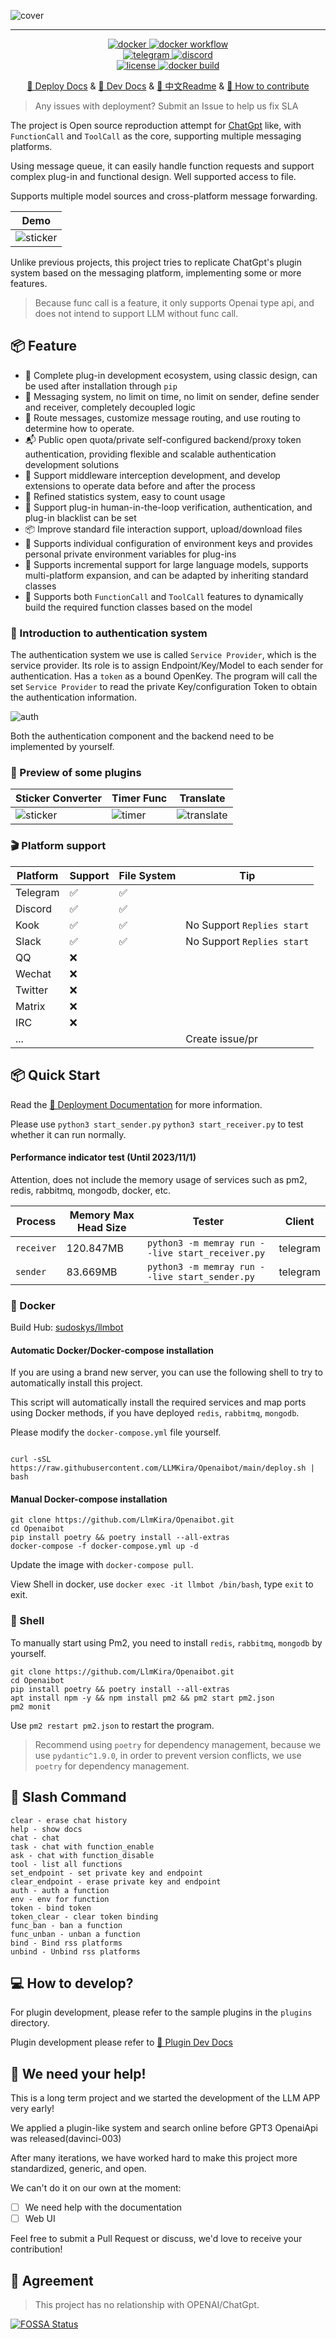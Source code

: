 ![cover](https://raw.githubusercontent.com/LlmKira/.github/main/llmbot/project_cover.png)

-----------------------

<p align="center">
<a href="https://hub.docker.com/repository/docker/sudoskys/llmbot/general">
    <img src="https://img.shields.io/docker/pulls/sudoskys/llmbot" alt="docker">
</a>
<a href="https://github.com/llmkira/openaibot/actions/workflows/docker-ci.yaml">
    <img src="https://github.com/llmkira/openaibot/actions/workflows/docker-ci.yaml/badge.svg" alt="docker workflow">
</a>
<br />
<a href="https://t.me/Openai_LLM">
    <img src="https://img.shields.io/badge/Join-Telegram-blue" alt="telegram">
</a>
<a href="https://discord.gg/6QHNdwhdE5">
    <img src="https://img.shields.io/badge/Join-Discord-blue" alt="discord">
</a>
<br/>
<a href="https://raw.githubusercontent.com/llmkira/openaibot/main/LICENSE">
    <img src="https://img.shields.io/github/license/llmkira/openaibot" alt="license">
</a>
<a href="https://hub.docker.com/repository/docker/sudoskys/llmbot/builds">
    <img src="https://img.shields.io/docker/v/sudoskys/llmbot" alt="docker build">
</a>
</p>

<p align="center">
  <a href="https://llmkira.github.io/Docs/en">🍩 Deploy Docs</a> 
  &
  <a href="https://llmkira.github.io/Docs/en/dev/basic">🧀 Dev Docs</a>
  &
  <a href="README.md">📝 中文Readme</a>
  &
  <a href="CONTRIBUTING.md">🤝 How to contribute</a>
</p>

> Any issues with deployment? Submit an Issue to help us fix SLA

The project is Open source reproduction attempt for [ChatGpt](https://chatgpt.com) like, with `FunctionCall`
and `ToolCall` as the core,
supporting multiple messaging platforms.

Using message queue, it can easily handle function requests and support complex plug-in and functional design. Well
supported access to file.

Supports multiple model sources and cross-platform message forwarding.

| Demo                              | 
|-----------------------------------|
| ![sticker](./docs/chain_chat.gif) |

Unlike previous projects, this project tries to replicate ChatGpt's plugin system based on the messaging platform,
implementing some or more features.

> Because func call is a feature, it only supports Openai type api, and does not intend to support LLM without func
> call.

## 📦 Feature

- 🍪 Complete plug-in development ecosystem, using classic design, can be used after installation through `pip`
- 📝 Messaging system, no limit on time, no limit on sender, define sender and receiver, completely decoupled logic
- 📎 Route messages, customize message routing, and use routing to determine how to operate.
- 📬 Public open quota/private self-configured backend/proxy token authentication, providing flexible and scalable
  authentication development solutions
- 🍾 Support middleware interception development, and develop extensions to operate data before and after the process
- 🎵 Refined statistics system, easy to count usage
- 🍰 Support plug-in human-in-the-loop verification, authentication, and plug-in blacklist can be set
- 📦 Improve standard file interaction support, upload/download files
- 🍖 Supports individual configuration of environment keys and provides personal private environment variables for
  plug-ins
- 🍟 Supports incremental support for large language models, supports multi-platform expansion, and can be adapted by
  inheriting standard classes
- 🍔 Supports both `FunctionCall` and `ToolCall` features to dynamically build the required function classes based on the
  model

### 🧀 Introduction to authentication system

The authentication system we use is called `Service Provider`, which is the service provider. Its role is to assign
Endpoint/Key/Model to each sender for authentication.
Has a `token` as a bound OpenKey. The program will call the set `Service Provider` to read the private Key/configuration
Token to obtain the authentication information.

![auth](./docs/SeriveProvider.svg)

Both the authentication component and the backend need to be implemented by yourself.

### 🧀 Preview of some plugins

| Sticker Converter                   | Timer Func                      | Translate                                    |
|-------------------------------------|---------------------------------|----------------------------------------------|
| ![sticker](./docs/sticker_func.gif) | ![timer](./docs/timer_func.gif) | ![translate](./docs/translate_file_func.gif) |

### 🎬 Platform support

| Platform | Support | File System | Tip                        |
|----------|---------|-------------|----------------------------|
| Telegram | ✅       | ✅           |                            |
| Discord  | ✅       | ✅           |                            |
| Kook     | ✅       | ✅           | No Support `Replies start` |
| Slack    | ✅       | ✅           | No Support `Replies start` |
| QQ       | ❌       |             |                            |
| Wechat   | ❌       |             |                            |
| Twitter  | ❌       |             |                            |
| Matrix   | ❌       |             |                            |
| IRC      | ❌       |             |                            |
| ...      |         |             | Create issue/pr            |

## 📦 Quick Start

Read the [🧀 Deployment Documentation](https://llmkira.github.io/Docs/) for more information.

Please use `python3 start_sender.py` `python3 start_receiver.py` to test whether it can run normally.

#### Performance indicator test (Until 2023/11/1)

Attention, does not include the memory usage of services such as pm2, redis, rabbitmq, mongodb, docker, etc.

| Process    | Memory Max Head Size | Tester                                           | Client   |
|------------|----------------------|--------------------------------------------------|----------|
| `receiver` | 120.847MB            | `python3 -m memray run --live start_receiver.py` | telegram |
| `sender`   | 83.669MB             | `python3 -m memray run --live start_sender.py`   | telegram |

### 🥣 Docker

Build Hub: [sudoskys/llmbot](https://hub.docker.com/repository/docker/sudoskys/llmbot/general)

#### Automatic Docker/Docker-compose installation

If you are using a brand new server, you can use the following shell to try to automatically install this project.

This script will automatically install the required services and map ports using Docker methods, if you have
deployed `redis`, `rabbitmq`, `mongodb`.

Please modify the `docker-compose.yml` file yourself.

```shell

curl -sSL https://raw.githubusercontent.com/LLMKira/Openaibot/main/deploy.sh | bash
```

#### Manual Docker-compose installation

```shell
git clone https://github.com/LlmKira/Openaibot.git
cd Openaibot
pip install poetry && poetry install --all-extras
docker-compose -f docker-compose.yml up -d

```

Update the image with `docker-compose pull`.

View Shell in docker, use `docker exec -it llmbot /bin/bash`, type `exit` to exit.

### 🍔 Shell

To manually start using Pm2, you need to install `redis`, `rabbitmq`, `mongodb` by yourself.

```shell
git clone https://github.com/LlmKira/Openaibot.git
cd Openaibot
pip install poetry && poetry install --all-extras
apt install npm -y && npm install pm2 && pm2 start pm2.json
pm2 monit

```

Use `pm2 restart pm2.json` to restart the program.

> Recommend using `poetry` for dependency management, because we use `pydantic^1.9.0`, in order to prevent version
> conflicts, we use `poetry` for dependency management.

## 🍪 Slash Command

```shell
clear - erase chat history
help - show docs
chat - chat
task - chat with function_enable
ask - chat with function_disable
tool - list all functions
set_endpoint - set private key and endpoint
clear_endpoint - erase private key and endpoint
auth - auth a function
env - env for function
token - bind token
token_clear - clear token binding
func_ban - ban a function
func_unban - unban a function
bind - Bind rss platforms
unbind - Unbind rss platforms
```

## 💻 How to develop?

For plugin development, please refer to the sample plugins in the `plugins` directory.

Plugin development please refer to [🧀 Plugin Dev Docs](https://llmkira.github.io/Docs/en/dev/basic)

## 🤝 We need your help!

This is a long term project and we started the development of the LLM APP very early!

We applied a plugin-like system and search online before GPT3 OpenaiApi was released(davinci-003)

After many iterations, we have worked hard to make this project more standardized, generic, and open.

We can't do it on our own at the moment:

- [ ] We need help with the documentation
- [ ] Web UI

Feel free to submit a Pull Request or discuss, we'd love to receive your contribution!

## 📜 Agreement

> This project has no relationship with OPENAI/ChatGpt.


[![FOSSA Status](https://app.fossa.com/api/projects/git%2Bgithub.com%2Fsudoskys%2FOpenaibot.svg?type=small)](https://app.fossa.com/projects/git%2Bgithub.com%2Fsudoskys%2FOpenaibot?ref=badge_small)